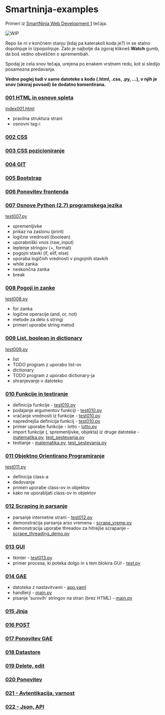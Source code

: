 # Smartninja-examples
Primeri iz [SmartNinja Web Development 1](https://www.smartninja.si/course/5759514938703872) tečaja.

![WIP](http://cliffordgarstang.com/wp-content/uploads/2013/01/Work_in_progress.png) 

Repo še ni v končnem stanju (kdaj pa katerakoli koda je?) in se stalno dopolnjuje in izpopolnjuje. Zato je najbolje da zgoraj klikneš 
**Watch** gumb, da boš vedno obveščen o spremembah.

Spodaj je cela snov tečaja, urejena po enakem vrstnem redu, kot si sledijo posamezna predavanja.
 
**Vedno poglej tudi v same datoteke s kodo (.html, .css, .py, ...), v njih je snov (skoraj povsod) še dodatno komentirana.**

### [001 HTML in osnove spleta](/src/001_HTML_osnove_spleta)
[index001.html](/src/001_HTML_osnove_spleta/index001.html)
* pravilna struktura strani
* osnovni tag-i
### [002 CSS](/src/002_CSS)
### [003 CSS pozicioniranje](/src/003_CSS_pozicioniranje)
### [004 GIT](/src/004_GIT)
### [005 Bootstrap](/src/005_Bootstrap)
### [006 Ponovitev frontenda](/src/006_Ponovitev_frontenda)
### [007 Osnove Python (2.7) programskega jezika](/src/007_Python_osnove)
[test007.py](/src/007_Python_osnove/test007.py)
* spremenljivke
* prikaz na zaslonu (print)
* logične vrednosti (boolean)
* uporabniški vnos (raw_input)
* leplenje stringov (+, format)
* pogojni stavki (if, elif, else)
* uporaba logičnih vrednosti v pogojnih stavkih
* while zanka
* neskončna zanka
* break
### [008 Pogoji in zanke](/src/008_Pogoji_in_zanke)
[test008.py](/src/008_Pogoji_in_zanke/test008.py)
* for zanka
* logične operacije (and, or, not)
* metode za delo s stringi
* primeri uporabe string metod
### [009 List, boolean in dictionary](/src/009_List_boolean_in_for)
[test009.py](/src/009_List_boolean_in_for/test009.py)
* list
* TODO program z uporabo list-ov
* dictionary
* TODO program z uporabo dictionary-ja
* shranjevanje v datoteko
### [010 Funkcije in testiranje](/src/010_Funkcije_testiranje)
* definicija funkcije - [test010.py](/src/010_Funkcije_testiranje/test010.py)
* podajanje argumentov funkciji - [test010.py](/src/010_Funkcije_testiranje/test010.py)
* vračanje vrednosti iz funkcije - [test010.py](/src/010_Funkcije_testiranje/test010.py)
* naprednejša definicija funkcij - [test010.py](/src/010_Funkcije_testiranje/test010.py)
* primer uporabe funkcije - lotto - [lotto.py](/src/010_Funkcije_testiranje/lotto.py)
* import funkcije (, spremenljivke, objekta) iz druge datoteke - [matematika.py](/src/010_Funkcije_testiranje/matematika.py), [test_sestevanja.py](/src/010_Funkcije_testiranje/test_sestevanja.py)
* testianje - [matematika.py](/src/010_Funkcije_testiranje/matematika.py), [test_sestevanja.py](/src/010_Funkcije_testiranje/test_sestevanja.py)
### [011 Objektno Orientirano Programiranje](/src/011_OOP)
[test011.py](/src/011_OOP/test011.py)
* definicija class-a
* dedovanje
* primeri uporabe class-ov in objektov
* kako ne uporabljati class-ov in objektov
### [012 Scraping in parsanje](/src/012_Scraping)
* parsanje internetne strani - [test012.py](/src/012_Scraping/test012.py)
* demonstracija parsanja arso vremena - [scrape_vreme.py](/src/012_Scraping/scrape_vreme.py)
* demonstracija uporabe threadov za hitrejše scrapanje - [scrape_threading_demo.py](/src/012_Scraping/scrape_threading_demo.py)
### [013 GUI](/src/013_GUI)
* tkinter - [test013.py](/src/013_GUI/test013.py)
* primer procesa, ki poteka dolgo in s tem blokira GUI - [test.py](/src/013_GUI/test.py)
### [014 GAE](/src/014_GAE)
* datoteka z nastavitvami - [app.yaml](/src/014_GAE/basic-gae/app.yaml)
* handlerji - [main.py](/src/014_GAE/basic-gae/main.py)
* pisanje 'surovih' stringov na stran (brez HTML) - [main.py](/src/014_GAE/basic-gae/main.py)
### [015 Jinja](/src/015_Jinja)
### [016 POST](/src/016_POST)
### [017 Ponovitev GAE](/src/017_Ponovitev_GAE)
### [018 Datastore](/src/018_Datastore)
### [019 Delete, edit](/src/019_Delete_edit)
### [020 Ponovitev](/src/020_Ponovitev)
### [021 - Avtentikacija, varnost](/src/021_Avtentikacija_varnost)
### [022 - Json, API](/src/022_Json_API)